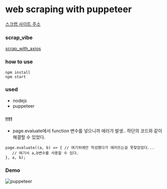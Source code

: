 # web scraping with puppeteer
[스크랩 사이트 주소](https://vibe.naver.com/chart/total)

### scrap_vibe
[scrap_with_axios](https://github.com/Kimbeomchul/node_scraping)

### how to use
```
npm install
npm start
```

### used
- nodejs
- puppeteer

### !!!!
- page.evaluate에서 function 변수를 넣으니까 에러가 발생.. 하단의 코드와 같이 해결할 수 있었다.
```
page.evaluate((a, b) => { // 여기위에만 작성했다가 에러뜨는걸 못찾았었다...
   // 여기서 a,b변수를 사용할 수 있다.
}, a, b);  
```

### Demo
![puppeteer](https://user-images.githubusercontent.com/54543148/125465051-f12d78ac-91a3-4157-b73a-7f3dca92ed9c.gif)
